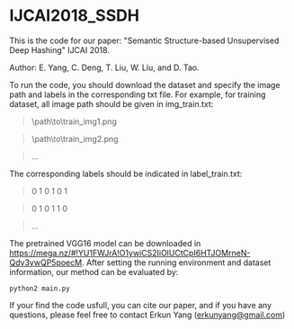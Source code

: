 # IJCAI2018_SSDH
This is the code for our paper: "Semantic Structure-based Unsupervised Deep Hashing" IJCAI 2018.

Author: E. Yang, C. Deng, T. Liu, W. Liu, and D. Tao.

To run the code, you should download the dataset and specify the image path and labels in the corresponding txt file.
For example, for training dataset, all image path should be given in img_train.txt:

>\path\to\train_img1.png

>\path\to\train_img2.png 

>...

The corresponding labels should be indicated in label_train.txt:

>0 1 0 1 0 1

>0 1 0 1 1 0

>...

The pretrained VGG16 model can be downloaded in https://mega.nz/#!YU1FWJrA!O1ywiCS2IiOlUCtCpI6HTJOMrneN-Qdv3ywQP5poecM. After setting the running environment and dataset information, our method can be evaluated by:

```
python2 main.py
```

If your find the code usfull, you can cite our paper, and if you have any questions, please feel free to contact Erkun Yang (erkunyang@gmail.com)
